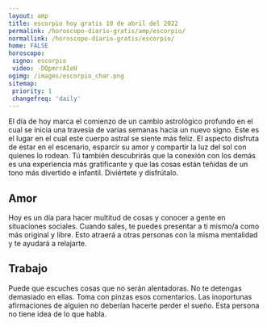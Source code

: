 ```yaml
---
layout: amp
title: escorpio hoy gratis 10 de abril del 2022 
permalink: /horoscopo-diario-gratis/amp/escorpio/
normallink: /horoscopo-diario-gratis/escorpio/
home: FALSE
horoscopo:
 signo: escorpio
 video: -DQpmrrAIeU
ogimg: /images/escorpio_char.png
sitemap:
 priority: 1
 changefreq: 'daily'
---
```



El día de hoy marca el comienzo de un cambio astrológico profundo en el cual se inicia una travesía de varias semanas hacia un nuevo signo. Este es el lugar en el cual este cuerpo astral se siente más feliz. El aspecto disfruta de estar en el escenario, esparcir su amor y compartir la luz del sol con quienes lo rodean. Tú también descubrirás que la conexión con los demás es una experiencia más gratificante y que las cosas están teñidas de un tono más divertido e infantil. Diviértete y disfrútalo.

## Amor

Hoy es un día para hacer multitud de cosas y conocer a gente en situaciones sociales. Cuando sales, te puedes presentar a ti mismo/a como más original y libre. Esto atraerá a otras personas con la misma mentalidad y te ayudará a relajarte.

## Trabajo

Puede que escuches cosas que no serán alentadoras. No te detengas demasiado en ellas. Toma con pinzas esos comentarios. Las inoportunas afirmaciones de alguien no deberían hacerte perder el sueño. Esta persona no tiene idea de lo que habla.